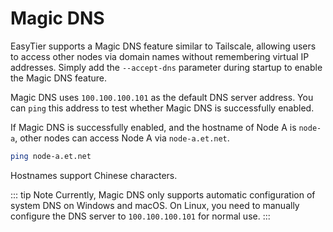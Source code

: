 # Magic DNS

EasyTier supports a Magic DNS feature similar to Tailscale, allowing users to access other nodes via domain names without remembering virtual IP addresses. Simply add the `--accept-dns` parameter during startup to enable the Magic DNS feature.

Magic DNS uses `100.100.100.101` as the default DNS server address. You can `ping` this address to test whether Magic DNS is successfully enabled.

If Magic DNS is successfully enabled, and the hostname of Node A is `node-a`, other nodes can access Node A via `node-a.et.net`.

```sh
ping node-a.et.net
```

Hostnames support Chinese characters.

::: tip Note
Currently, Magic DNS only supports automatic configuration of system DNS on Windows and macOS. On Linux, you need to manually configure the DNS server to `100.100.100.101` for normal use.
:::
